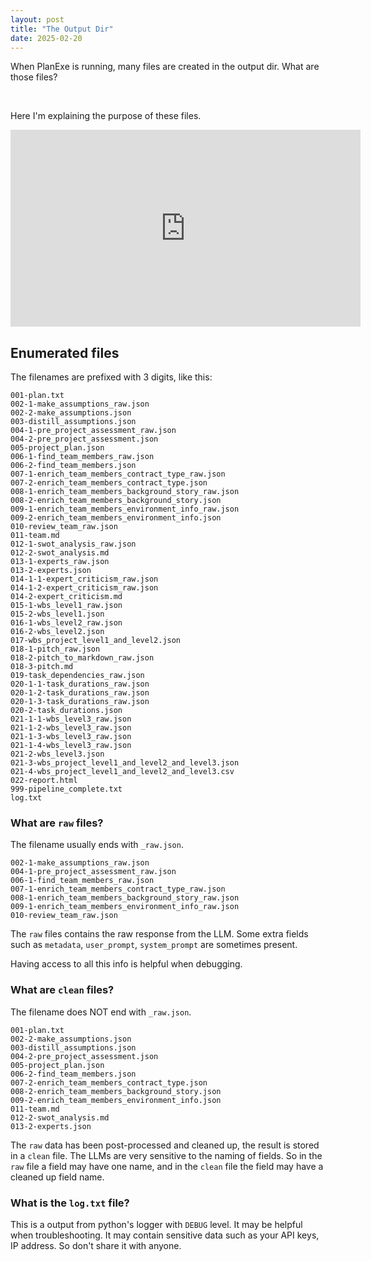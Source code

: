 ```yaml
---
layout: post
title: "The Output Dir"
date: 2025-02-20
---
```


When PlanExe is running, many files are created in the output dir. What are those files?

<br>

Here I'm explaining the purpose of these files.

<iframe width="560" height="315" src="https://www.youtube.com/embed/7AM2F1C4CGI?si=omxCdGIuJ-lMmW8e" title="YouTube video player" frameborder="0" allow="accelerometer; autoplay; clipboard-write; encrypted-media; gyroscope; picture-in-picture; web-share" referrerpolicy="strict-origin-when-cross-origin" allowfullscreen></iframe>

<br>

## Enumerated files

The filenames are prefixed with 3 digits, like this:

```
001-plan.txt
002-1-make_assumptions_raw.json
002-2-make_assumptions.json
003-distill_assumptions.json
004-1-pre_project_assessment_raw.json
004-2-pre_project_assessment.json
005-project_plan.json
006-1-find_team_members_raw.json
006-2-find_team_members.json
007-1-enrich_team_members_contract_type_raw.json
007-2-enrich_team_members_contract_type.json
008-1-enrich_team_members_background_story_raw.json
008-2-enrich_team_members_background_story.json
009-1-enrich_team_members_environment_info_raw.json
009-2-enrich_team_members_environment_info.json
010-review_team_raw.json
011-team.md
012-1-swot_analysis_raw.json
012-2-swot_analysis.md
013-1-experts_raw.json
013-2-experts.json
014-1-1-expert_criticism_raw.json
014-1-2-expert_criticism_raw.json
014-2-expert_criticism.md
015-1-wbs_level1_raw.json
015-2-wbs_level1.json
016-1-wbs_level2_raw.json
016-2-wbs_level2.json
017-wbs_project_level1_and_level2.json
018-1-pitch_raw.json
018-2-pitch_to_markdown_raw.json
018-3-pitch.md
019-task_dependencies_raw.json
020-1-1-task_durations_raw.json
020-1-2-task_durations_raw.json
020-1-3-task_durations_raw.json
020-2-task_durations.json
021-1-1-wbs_level3_raw.json
021-1-2-wbs_level3_raw.json
021-1-3-wbs_level3_raw.json
021-1-4-wbs_level3_raw.json
021-2-wbs_level3.json
021-3-wbs_project_level1_and_level2_and_level3.json
021-4-wbs_project_level1_and_level2_and_level3.csv
022-report.html
999-pipeline_complete.txt
log.txt
```

### What are `raw` files?

The filename usually ends with `_raw.json`.

```
002-1-make_assumptions_raw.json
004-1-pre_project_assessment_raw.json
006-1-find_team_members_raw.json
007-1-enrich_team_members_contract_type_raw.json
008-1-enrich_team_members_background_story_raw.json
009-1-enrich_team_members_environment_info_raw.json
010-review_team_raw.json
```

The `raw` files contains the raw response from the LLM. 
Some extra fields such as `metadata`, `user_prompt`, `system_prompt` are sometimes present.

Having access to all this info is helpful when debugging.

### What are `clean` files?

The filename does NOT end with `_raw.json`.

```
001-plan.txt
002-2-make_assumptions.json
003-distill_assumptions.json
004-2-pre_project_assessment.json
005-project_plan.json
006-2-find_team_members.json
007-2-enrich_team_members_contract_type.json
008-2-enrich_team_members_background_story.json
009-2-enrich_team_members_environment_info.json
011-team.md
012-2-swot_analysis.md
013-2-experts.json
```

The `raw` data has been post-processed and cleaned up, the result is stored in a `clean` file.
The LLMs are very sensitive to the naming of fields. So in the `raw` file a field may have one name,
and in the `clean` file the field may have a cleaned up field name.

### What is the `log.txt` file?

This is a output from python's logger with `DEBUG` level.
It may be helpful when troubleshooting.
It may contain sensitive data such as your API keys, IP address. So don't share it with anyone.
